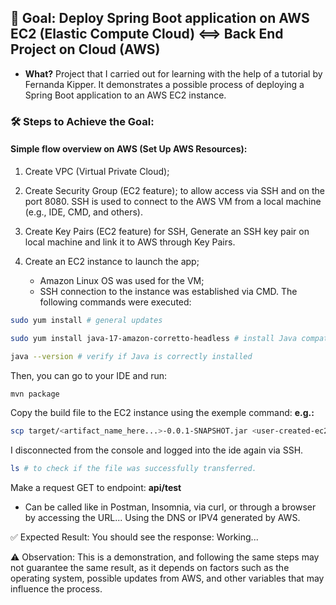 ## 🎯 Goal: Deploy Spring Boot application on AWS EC2 (Elastic Compute Cloud) <==> Back End Project on Cloud (AWS)

* **What?** Project that I carried out for learning with the help of a tutorial by Fernanda Kipper. It demonstrates a possible process of deploying a Spring Boot application to an AWS EC2 instance.

### 🛠 Steps to Achieve the Goal:

#### Simple flow overview on AWS (Set Up AWS Resources):

1. Create VPC (Virtual Private Cloud);

2. Create Security Group (EC2 feature); to allow access via SSH and on the port 8080. SSH is used to connect to the AWS VM from a local machine (e.g., IDE, CMD, and others).

3. Create Key Pairs (EC2 feature) for SSH, Generate an SSH key pair on local machine and link it to AWS through Key Pairs.

4. Create an EC2 instance to launch the app;
    * Amazon Linux OS was used for the VM;
    * SSH connection to the instance was established via CMD. The following commands were executed:
```bash
sudo yum install # general updates
```
```bash
sudo yum install java-17-amazon-corretto-headless # install Java compatible with the VM OS
```
```bash
java --version # verify if Java is correctly installed
```
Then, you can go to your IDE and run:
```bash
mvn package
```
Copy the build file to the EC2 instance using the exemple command: **e.g.:**
```bash
scp target/<artifact_name_here...>-0.0.1-SNAPSHOT.jar <user-created-ec2_here>@<dns_OR_IPV4_here>:home/<user-created-ec2_here>
```
I disconnected from the console and logged into the ide again via SSH.
```bash
ls # to check if the file was successfully transferred.
``` 
Make a request GET to endpoint: **api/test**
* Can be called like in Postman, Insomnia, via curl,  or through a browser by accessing the URL... Using the DNS or IPV4 generated by AWS.

✅ Expected Result:
You should see the response:
Working...

⚠️ Observation: This is a demonstration, and following the same steps may not guarantee the same result, as it depends on factors such as the operating system, possible updates from AWS, and other variables that may influence the process.